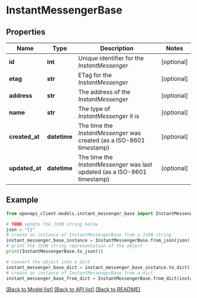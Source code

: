 # InstantMessengerBase


## Properties

Name | Type | Description | Notes
------------ | ------------- | ------------- | -------------
**id** | **int** | Unique identifier for the *InstantMessenger* | [optional] 
**etag** | **str** | ETag for the *InstantMessenger* | [optional] 
**address** | **str** | The address of the *InstantMessenger* | [optional] 
**name** | **str** | The type of *InstantMessenger* it is | [optional] 
**created_at** | **datetime** | The time the *InstantMessenger* was created (as a ISO-8601 timestamp) | [optional] 
**updated_at** | **datetime** | The time the *InstantMessenger* was last updated (as a ISO-8601 timestamp) | [optional] 

## Example

```python
from openapi_client.models.instant_messenger_base import InstantMessengerBase

# TODO update the JSON string below
json = "{}"
# create an instance of InstantMessengerBase from a JSON string
instant_messenger_base_instance = InstantMessengerBase.from_json(json)
# print the JSON string representation of the object
print(InstantMessengerBase.to_json())

# convert the object into a dict
instant_messenger_base_dict = instant_messenger_base_instance.to_dict()
# create an instance of InstantMessengerBase from a dict
instant_messenger_base_from_dict = InstantMessengerBase.from_dict(instant_messenger_base_dict)
```
[[Back to Model list]](../README.md#documentation-for-models) [[Back to API list]](../README.md#documentation-for-api-endpoints) [[Back to README]](../README.md)


